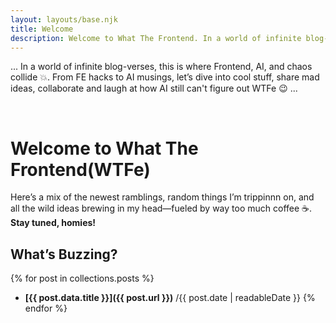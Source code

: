 ```yaml
---
layout: layouts/base.njk
title: Welcome
description: Welcome to What The Frontend. In a world of infinite blog-verses, this is where frontend, AI, and chaos collide.
---
```


... In a world of infinite blog-verses, this is where Frontend, AI, and chaos collide 💥. From FE hacks to AI musings, let’s dive into cool stuff, share mad ideas, collaborate and laugh at how AI still can't figure out WTFe 😉 ...

<br />

# Welcome to What The Frontend(WTFe)
Here’s a mix of the newest ramblings, random things I’m trippinnn on, and all the wild ideas brewing in my head—fueled by way too much coffee ☕️. **Stay tuned, homies!**

## What’s Buzzing?

{% for post in collections.posts %}
 - **[{{ post.data.title }}]({{ post.url }})** /{{ post.date | readableDate }}
{% endfor %}
